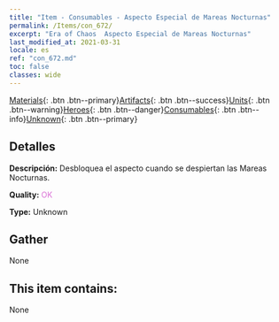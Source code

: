 ```yaml
---
title: "Item - Consumables - Aspecto Especial de Mareas Nocturnas"
permalink: /Items/con_672/
excerpt: "Era of Chaos  Aspecto Especial de Mareas Nocturnas"
last_modified_at: 2021-03-31
locale: es
ref: "con_672.md"
toc: false
classes: wide
---
```

 [Materials](/es/Items/){: .btn .btn--primary}[Artifacts](/es/Items/Artifacts/){: .btn .btn--success}[Units](/es/Items/Units/){: .btn .btn--warning}[Heroes](/es/Items/Heroes/){: .btn .btn--danger}[Consumables](/es/Items/Consumables/){: .btn .btn--info}[Unknown](/es/Items/Unknown/){: .btn .btn--primary}

## Detalles
 **Descripción:** Desbloquea el aspecto cuando se despiertan las Mareas Nocturnas.

 **Quality:** <span style="color: #DA70D6">OK</span>

 **Type:** Unknown

## Gather

  None

## This item contains:

  None

